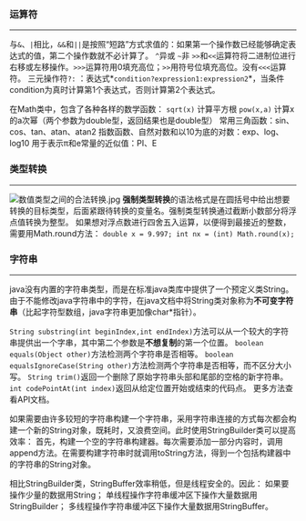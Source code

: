 ### 运算符
***
与`&`、`|`相比，`&&`和`||`是按照“短路”方式求值的：如果第一个操作数已经能够确定表达式的值，第二个操作数就不必计算了。
`^`异或
`~`非 
`>>`和`<<`运算符将二进制位进行右移或左移操作。`>>>`运算符用0填充高位；`>>`用符号位填充高位。没有`<<<`运算符。
三元操作符`?:` ：表达式*`condition?expression1:expression2`*，当条件condition为真时计算第1个表达式，否则计算第2个表达式。

在Math类中，包含了各种各样的数学函数：
`sqrt(x)` 计算平方根
`pow(x,a)` 计算x的a次幂（两个参数为double型，返回结果也是double型）
常用三角函数：sin、cos、tan、atan、atan2
指数函数、自然对数和以10为底的对数：exp、log、log10
用于表示π和e常量的近似值：PI、E
### 类型转换
***
![数值类型之间的合法转换.jpg](http://upload-images.jianshu.io/upload_images/2702529-14ac4ad3bcab7b63.jpg?imageMogr2/auto-orient/strip%7CimageView2/2/w/1240)
**强制类型转换**的语法格式是在圆括号中给出想要转换的目标类型，后面紧跟待转换的变量名。强制类型转换通过截断小数部分将浮点值转换为整型。
如果想对浮点数进行四舍五入运算，以便得到最接近的整数，需要用Math.round方法：
`double x = 9.997;
int nx = (int) Math.round(x);`


### 字符串
***
java没有内置的字符串类型，而是在标准java类库中提供了一个预定义类String。
由于不能修改java字符串中的字符，在java文档中将String类对象称为**不可变字符串**（比起字符型数组，java字符串更加像char*指针）。

`String substring(int beginIndex,int endIndex)`方法可以从一个较大的字符串提供出一个字串，其中第二个参数是**不想复制**的第一个位置。
`boolean equals(Object other)`方法检测两个字符串是否相等。
`boolean equalsIgnoreCase(String other)`方法检测两个字符串是否相等，而不区分大小写。
`String trim()`返回一个删除了原始字符串头部和尾部的空格的新字符串。
`int codePointAt(int index)`返回从给定位置开始或结束的代码点。
更多方法查看API文档。

如果需要由许多较短的字符串构建一个字符串，采用字符串连接的方式每次都会构建一个新的String对象，既耗时，又浪费空间。此时使用StringBuilder类可以提高效率：
首先，构建一个空的字符串构建器。每次需要添加一部分内容时，调用append方法。在需要构建字符串时就调用toString方法，得到一个包括构建器中的字符串的String对象。

相比StringBuilder类，StringBuffer效率稍低，但是线程安全的。因此：
如果要操作少量的数据用String；
单线程操作字符串缓冲区下操作大量数据用StringBuilder；
多线程操作字符串缓冲区下操作大量数据用StringBuffer。
